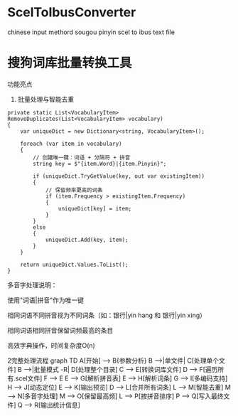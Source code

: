 # ScelToIbusConverter
chinese input methord sougou pinyin scel to ibus text file
# 搜狗词库批量转换工具

功能亮点
1. 批量处理与智能去重
```
private static List<VocabularyItem> RemoveDuplicates(List<VocabularyItem> vocabulary)
{
    var uniqueDict = new Dictionary<string, VocabularyItem>();
    
    foreach (var item in vocabulary)
    {
        // 创建唯一键：词语 + 分隔符 + 拼音
        string key = $"{item.Word}|{item.Pinyin}";
        
        if (uniqueDict.TryGetValue(key, out var existingItem))
        {
            // 保留频率更高的词条
            if (item.Frequency > existingItem.Frequency)
            {
                uniqueDict[key] = item;
            }
        }
        else
        {
            uniqueDict.Add(key, item);
        }
    }
    
    return uniqueDict.Values.ToList();
}
```
多音字处理说明：

使用"词语|拼音"作为唯一键

相同词语不同拼音视为不同词条（如：银行|yin hang 和 银行|yin xing）

相同词语相同拼音保留词频最高的条目

高效字典操作，时间复杂度O(n)

2完整处理流程
graph TD
    A[开始] --> B{参数分析}
    B -->|单文件| C[处理单个文件]
    B -->|批量模式 -R| D[处理整个目录]
    C --> E[转换词库文件]
    D --> F[遍历所有.scel文件]
    F --> E
    E --> G[解析拼音表]
    E --> H[解析词条]
    G --> I[多编码支持]
    H --> J[动态定位]
    E --> K[输出预览]
    D --> L[合并所有词条]
    L --> M[智能去重]
    M --> N[多音字处理]
    M --> O[保留最高频]
    L --> P[按拼音排序]
    P --> Q[写入最终文件]
    Q --> R[输出统计信息]
    
